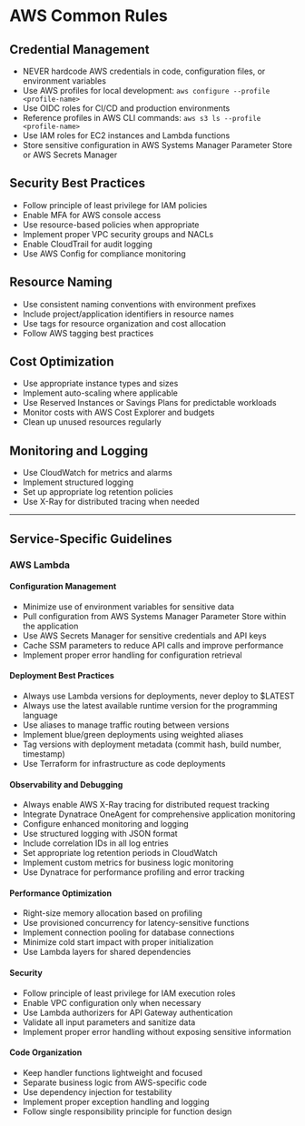 # AWS Common Rules

## Credential Management

- NEVER hardcode AWS credentials in code, configuration files, or environment variables
- Use AWS profiles for local development: `aws configure --profile <profile-name>`
- Use OIDC roles for CI/CD and production environments
- Reference profiles in AWS CLI commands: `aws s3 ls --profile <profile-name>`
- Use IAM roles for EC2 instances and Lambda functions
- Store sensitive configuration in AWS Systems Manager Parameter Store or AWS Secrets Manager

## Security Best Practices

- Follow principle of least privilege for IAM policies
- Enable MFA for AWS console access
- Use resource-based policies when appropriate
- Implement proper VPC security groups and NACLs
- Enable CloudTrail for audit logging
- Use AWS Config for compliance monitoring

## Resource Naming

- Use consistent naming conventions with environment prefixes
- Include project/application identifiers in resource names
- Use tags for resource organization and cost allocation
- Follow AWS tagging best practices

## Cost Optimization

- Use appropriate instance types and sizes
- Implement auto-scaling where applicable
- Use Reserved Instances or Savings Plans for predictable workloads
- Monitor costs with AWS Cost Explorer and budgets
- Clean up unused resources regularly

## Monitoring and Logging

- Use CloudWatch for metrics and alarms
- Implement structured logging
- Set up appropriate log retention policies
- Use X-Ray for distributed tracing when needed

---

## Service-Specific Guidelines

### AWS Lambda

#### Configuration Management

- Minimize use of environment variables for sensitive data
- Pull configuration from AWS Systems Manager Parameter Store within the application
- Use AWS Secrets Manager for sensitive credentials and API keys
- Cache SSM parameters to reduce API calls and improve performance
- Implement proper error handling for configuration retrieval

#### Deployment Best Practices

- Always use Lambda versions for deployments, never deploy to $LATEST
- Always use the latest available runtime version for the programming language
- Use aliases to manage traffic routing between versions
- Implement blue/green deployments using weighted aliases
- Tag versions with deployment metadata (commit hash, build number, timestamp)
- Use Terraform for infrastructure as code deployments

#### Observability and Debugging

- Always enable AWS X-Ray tracing for distributed request tracking
- Integrate Dynatrace OneAgent for comprehensive application monitoring
- Configure enhanced monitoring and logging
- Use structured logging with JSON format
- Include correlation IDs in all log entries
- Set appropriate log retention periods in CloudWatch
- Implement custom metrics for business logic monitoring
- Use Dynatrace for performance profiling and error tracking

#### Performance Optimization

- Right-size memory allocation based on profiling
- Use provisioned concurrency for latency-sensitive functions
- Implement connection pooling for database connections
- Minimize cold start impact with proper initialization
- Use Lambda layers for shared dependencies

#### Security

- Follow principle of least privilege for IAM execution roles
- Enable VPC configuration only when necessary
- Use Lambda authorizers for API Gateway authentication
- Validate all input parameters and sanitize data
- Implement proper error handling without exposing sensitive information

#### Code Organization

- Keep handler functions lightweight and focused
- Separate business logic from AWS-specific code
- Use dependency injection for testability
- Implement proper exception handling and logging
- Follow single responsibility principle for function design
